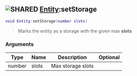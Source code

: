 ## ![](images/shared.png "SHARED") [Entity](entity_base):setStorage

```lua
void Entity:setStorage(number slots)
```

> Marks the entity as a storage with the given max **slots**

### Arguments

| Type   | Name  | Description       | Optional |
| ------ | ----- | ----------------- | -------: |
| number | slots | Max storage slots |          |
